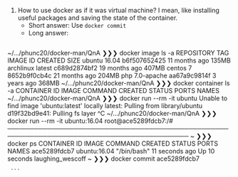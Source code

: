 1. How to use docker as if it was virtual machine? I mean, like
   installing useful packages and saving the state of the container.
   - Short answer: Use `docker commit`
   - Long answer:
     ```bash
~/.../phunc20/docker-man/QnA ❯❯❯ docker image ls -a
REPOSITORY   TAG          IMAGE ID       CREATED         SIZE
ubuntu       16.04        b6f507652425   11 months ago   135MB
archlinux    latest       c689d2874bf2   19 months ago   407MB
centos       7            8652b9f0cb4c   21 months ago   204MB
php          7.0-apache   aa67a9c9814f   3 years ago     368MB
~/.../phunc20/docker-man/QnA ❯❯❯ docker container ls -a
CONTAINER ID   IMAGE     COMMAND   CREATED   STATUS    PORTS     NAMES
~/.../phunc20/docker-man/QnA ❯❯❯ docker run --rm -it ubuntu
Unable to find image 'ubuntu:latest' locally
latest: Pulling from library/ubuntu
d19f32bd9e41: Pulling fs layer
^C
~/.../phunc20/docker-man/QnA ❯❯❯ docker run --rm -it ubuntu:16.04
root@ace5289fdcb7:/#
───────────────────────────────────────────────────────────────────────────────────────────
~ ❯❯❯ docker ps
CONTAINER ID   IMAGE          COMMAND       CREATED          STATUS          PORTS     NAMES
ace5289fdcb7   ubuntu:16.04   "/bin/bash"   11 seconds ago   Up 10 seconds             laughing_wescoff
~ ❯❯❯ docker commit ace5289fdcb7




     ```


















